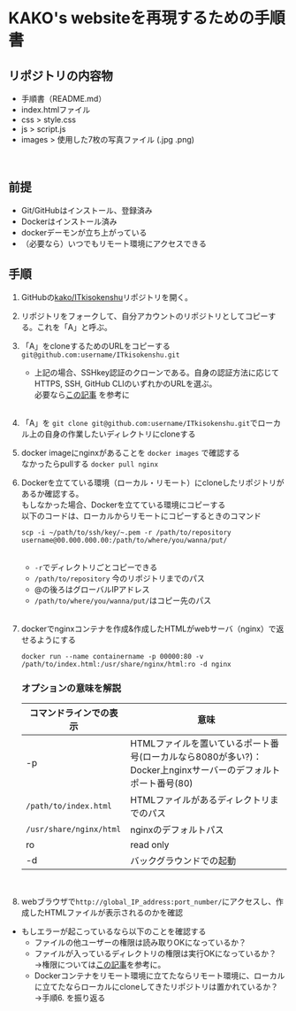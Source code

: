 # KAKO's websiteを再現するための手順書
## リポジトリの内容物
   + 手順書（README.md）
   + index.htmlファイル
   + css > style.css
   + js > script.js
   + images > 使用した7枚の写真ファイル (.jpg .png)
   <br>

## 前提
   + Git/GitHubはインストール、登録済み
   + Dockerはインストール済み
   + dockerデーモンが立ち上がっている
   + （必要なら）いつでもリモート環境にアクセスできる

## 手順
   1. GitHubの[kako/ITkisokenshu](https://github.com/kakoyukiko/ITkisokenshu)リポジトリを開く。<br>

   2. リポジトリをフォークして、自分アカウントのリポジトリとしてコピーする。これを「A」と呼ぶ。<br>

   3. 「A」をcloneするためのURLをコピーする <br>
      `git@github.com:username/ITkisokenshu.git` <br>
      * 上記の場合、SSHkey認証のクローンである。自身の認証方法に応じてHTTPS, SSH, GitHub CLIのいずれかのURLを選ぶ。<br>
      必要なら[この記事](https://docs.github.com/ja/repositories/creating-and-managing-repositories/cloning-a-repository) を参考に 
      <br>

   4. 「A」を `git clone git@github.com:username/ITkisokenshu.git`でローカル上の自身の作業したいディレクトリにcloneする <br>
      
   5. docker imageにnginxがあることを `docker images` で確認する <br>
      なかったらpullする `docker pull nginx` <br>
   
   6. Dockerを立てている環境（ローカル・リモート）にcloneしたリポジトリがあるか確認する。<br>
      もしなかった場合、Dockerを立てている環境にコピーする <br>
      以下のコードは、ローカルからリモートにコピーするときのコマンド
      ```
      scp -i ~/path/to/ssh/key/~.pem -r /path/to/repository username@00.000.000.00:/path/to/where/you/wanna/put/
      ```
      <br>

      + `-r`でディレクトリごとコピーできる
      + `/path/to/repository` 今のリポジトリまでのパス
      + @の後ろはグローバルIPアドレス
      + `/path/to/where/you/wanna/put/`はコピー先のパス
      <br>

   7. dockerでnginxコンテナを作成&作成したHTMLがwebサーバ（nginx）で返せるようにする
       ```
       docker run --name containername -p 00000:80 -v /path/to/index.html:/usr/share/nginx/html:ro -d nginx
       ```

       ### オプションの意味を解説

       |コマンドラインでの表示|意味|
       |-|-|
       |-p|HTMLファイルを置いているポート番号(ローカルなら8080が多い?)：Docker上nginxサーバーのデフォルトポート番号(80)|
       |`/path/to/index.html`|HTMLファイルがあるディレクトリまでのパス|
       |`/usr/share/nginx/html`|nginxのデフォルトパス|
       |ro|read only|
       |-d|バックグラウンドでの起動|
       <br>
   
   8. webブラウザで`http://global_IP_address:port_number/`にアクセスし、作成したHTMLファイルが表示されるのかを確認

   + もしエラーが起こっているなら以下のことを確認する
       + ファイルの他ユーザーの権限は読み取りOKになっているか？
       + ファイルが入っているディレクトリの権限は実行OKになっているか？<br>
         →権限については[この記事](https://qiita.com/shisama/items/5f4c4fa768642aad9e06)を参考に。
       + Dockerコンテナをリモート環境に立てたならリモート環境に、ローカルに立てたならローカルにcloneしてきたリポジトリは置かれているか？<br>
         →手順6. を振り返る
       
      
